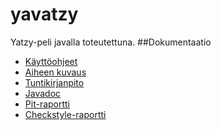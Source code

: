 # yavatzy
Yatzy-peli javalla toteutettuna.
##Dokumentaatio
* [Käyttöohjeet](dokumentaatio/käyttöohjeet.md)
* [Aiheen kuvaus](dokumentaatio/aihemäärittely.md)
* [Tuntikirjanpito](dokumentaatio/tuntikirjanpito.md)
* [Javadoc](dokumentaatio/javadoc/index.html)
* [Pit-raportti](https://htmlpreview.github.io/?https://github.com/SSTX/yavatzy/blob/master/dokumentaatio/pit-reports/201702241811/index.html)
* [Checkstyle-raportti](https://htmlpreview.github.io/?https://github.com/SSTX/yavatzy/blob/master/dokumentaatio/site/checkstyle.html)
